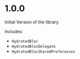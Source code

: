 # 1.0.0

Initial Version of the library.

Includes:

- `HydratedBloc`
- `HydratedBlocDelegate`
- `HydratedBlocSharedPreferences`